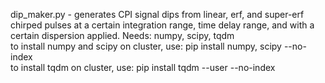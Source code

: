 dip_maker.py - generates CPI signal dips from linear, erf, and super-erf chirped pulses at a certain integration range, time delay range, and with a certain dispersion applied.
Needs: numpy, scipy, tqdm  
to install numpy and scipy on cluster, use: pip install numpy, scipy --no-index  
to install tqdm on cluster, use: pip install tqdm --user --no-index  
